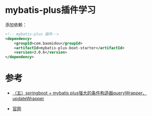 
# mybatis-plus插件学习


添加依赖：

```xml
<!-- mybatis-plus 插件-->
<dependency>
    <groupId>com.baomidou</groupId>
    <artifactId>mybatis-plus-boot-starter</artifactId>
    <version>3.0.6</version>
</dependency>
```



# 参考

- [（五）springboot + mybatis plus强大的条件构造器queryWrapper、updateWrapper](https://blog.csdn.net/m0_37034294/article/details/82917234)

- [官网](https://mp.baomidou.com/)

